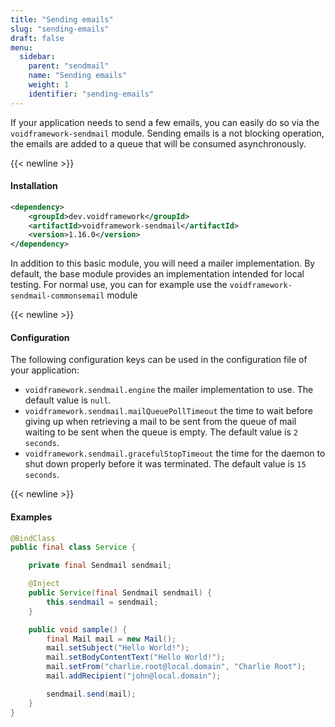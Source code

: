 ```yaml
---
title: "Sending emails"
slug: "sending-emails"
draft: false
menu:
  sidebar:
    parent: "sendmail"
    name: "Sending emails"
    weight: 1
    identifier: "sending-emails"
---
```



If your application needs to send a few emails, you can easily do so via the `voidframework-sendmail` module. Sending emails is a not blocking operation, the emails are added to a queue that will be consumed asynchronously.


{{< newline >}}
#### Installation
```xml
<dependency>
    <groupId>dev.voidframework</groupId>
    <artifactId>voidframework-sendmail</artifactId>
    <version>1.16.0</version>
</dependency>
```

In addition to this basic module, you will need a mailer implementation. By default, the base module provides an implementation intended for local testing. For normal use, you can for example use the `voidframework-sendmail-commonsemail` module 


{{< newline >}}
#### Configuration

The following configuration keys can be used in the configuration file of your application:

* `voidframework.sendmail.engine` the mailer implementation to use. The default value is `null`.
* `voidframework.sendmail.mailQueuePollTimeout` the time to wait before giving up when retrieving a mail to be sent from the queue of mail waiting to be sent when the queue is empty. The default value is `2 seconds`.
* `voidframework.sendmail.gracefulStopTimeout` the time for the daemon to shut down properly before it was terminated. The default value is `15 seconds`.




{{< newline >}}
#### Examples

```java
@BindClass
public final class Service {

    private final Sendmail sendmail;

    @Inject
    public Service(final Sendmail sendmail) {
        this.sendmail = sendmail;
    }

    public void sample() {
        final Mail mail = new Mail();
        mail.setSubject("Hello World!");
        mail.setBodyContentText("Hello World!");
        mail.setFrom("charlie.root@local.domain", "Charlie Root");
        mail.addRecipient("john@local.domain");

        sendmail.send(mail);
    }
}
```
